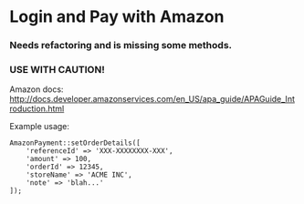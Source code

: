 Login and Pay with Amazon
==============

### Needs refactoring and is missing some methods.

### USE WITH CAUTION!

Amazon docs: http://docs.developer.amazonservices.com/en_US/apa_guide/APAGuide_Introduction.html

Example usage:

```
AmazonPayment::setOrderDetails([
	'referenceId' => 'XXX-XXXXXXXX-XXX',
	'amount' => 100,
	'orderId' => 12345,
	'storeName' => 'ACME INC',
	'note' => 'blah...'
]);
```